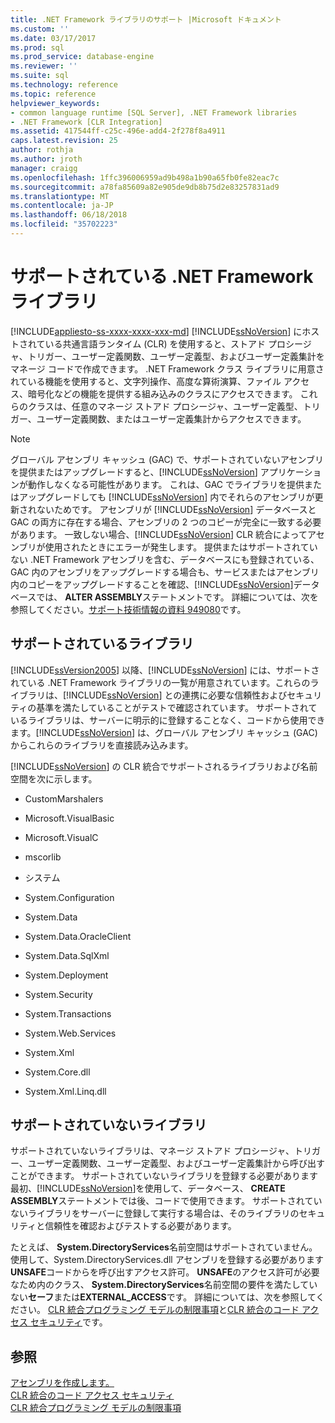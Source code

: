 ```yaml
---
title: .NET Framework ライブラリのサポート |Microsoft ドキュメント
ms.custom: ''
ms.date: 03/17/2017
ms.prod: sql
ms.prod_service: database-engine
ms.reviewer: ''
ms.suite: sql
ms.technology: reference
ms.topic: reference
helpviewer_keywords:
- common language runtime [SQL Server], .NET Framework libraries
- .NET Framework [CLR Integration]
ms.assetid: 417544ff-c25c-496e-add4-2f278f8a4911
caps.latest.revision: 25
author: rothja
ms.author: jroth
manager: craigg
ms.openlocfilehash: 1ffc396006959ad9b498a1b90a65fb0fe82eac7c
ms.sourcegitcommit: a78fa85609a82e905de9db8b75d2e83257831ad9
ms.translationtype: MT
ms.contentlocale: ja-JP
ms.lasthandoff: 06/18/2018
ms.locfileid: "35702223"
---
```

# <a name="supported-net-framework-libraries"></a>サポートされている .NET Framework ライブラリ
[!INCLUDE[appliesto-ss-xxxx-xxxx-xxx-md](../../../includes/appliesto-ss-xxxx-xxxx-xxx-md.md)]
  [!INCLUDE[ssNoVersion](../../../includes/ssnoversion-md.md)] にホストされている共通言語ランタイム (CLR) を使用すると、ストアド プロシージャ、トリガー、ユーザー定義関数、ユーザー定義型、およびユーザー定義集計をマネージ コードで作成できます。 .NET Framework クラス ライブラリに用意されている機能を使用すると、文字列操作、高度な算術演算、ファイル アクセス、暗号化などの機能を提供する組み込みのクラスにアクセスできます。 これらのクラスは、任意のマネージ ストアド プロシージャ、ユーザー定義型、トリガー、ユーザー定義関数、またはユーザー定義集計からアクセスできます。  
  
> [!NOTE]  
>  グローバル アセンブリ キャッシュ (GAC) で、サポートされていないアセンブリを提供またはアップグレードすると、[!INCLUDE[ssNoVersion](../../../includes/ssnoversion-md.md)] アプリケーションが動作しなくなる可能性があります。 これは、GAC でライブラリを提供またはアップグレードしても [!INCLUDE[ssNoVersion](../../../includes/ssnoversion-md.md)] 内でそれらのアセンブリが更新されないためです。 アセンブリが [!INCLUDE[ssNoVersion](../../../includes/ssnoversion-md.md)] データベースと GAC の両方に存在する場合、アセンブリの 2 つのコピーが完全に一致する必要があります。 一致しない場合、[!INCLUDE[ssNoVersion](../../../includes/ssnoversion-md.md)] CLR 統合によってアセンブリが使用されたときにエラーが発生します。 提供またはサポートされていない .NET Framework アセンブリを含む、データベースにも登録されている、GAC 内のアセンブリをアップグレードする場合も、サービスまたはアセンブリ内のコピーをアップグレードすることを確認、[!INCLUDE[ssNoVersion](../../../includes/ssnoversion-md.md)]データベースでは、 **ALTER ASSEMBLY**ステートメントです。 詳細については、次を参照してください。[サポート技術情報の資料 949080](http://support.microsoft.com/kb/949080)です。  
  
## <a name="supported-libraries"></a>サポートされているライブラリ  
 [!INCLUDE[ssVersion2005](../../../includes/ssversion2005-md.md)] 以降、[!INCLUDE[ssNoVersion](../../../includes/ssnoversion-md.md)] には、サポートされている .NET Framework ライブラリの一覧が用意されています。これらのライブラリは、[!INCLUDE[ssNoVersion](../../../includes/ssnoversion-md.md)] との連携に必要な信頼性およびセキュリティの基準を満たしていることがテストで確認されています。 サポートされているライブラリは、サーバーに明示的に登録することなく、コードから使用できます。[!INCLUDE[ssNoVersion](../../../includes/ssnoversion-md.md)] は、グローバル アセンブリ キャッシュ (GAC) からこれらのライブラリを直接読み込みます。  
  
 [!INCLUDE[ssNoVersion](../../../includes/ssnoversion-md.md)] の CLR 統合でサポートされるライブラリおよび名前空間を次に示します。  
  
-   CustomMarshalers  
  
-   Microsoft.VisualBasic  
  
-   Microsoft.VisualC  
  
-   mscorlib  
  
-   システム  
  
-   System.Configuration  
  
-   System.Data  
  
-   System.Data.OracleClient  
  
-   System.Data.SqlXml  
  
-   System.Deployment  
  
-   System.Security  
  
-   System.Transactions  
  
-   System.Web.Services  
  
-   System.Xml  
  
-   System.Core.dll  
  
-   System.Xml.Linq.dll  
  
## <a name="unsupported-libraries"></a>サポートされていないライブラリ  
 サポートされていないライブラリは、マネージ ストアド プロシージャ、トリガー、ユーザー定義関数、ユーザー定義型、およびユーザー定義集計から呼び出すことができます。 サポートされていないライブラリを登録する必要があります最初、[!INCLUDE[ssNoVersion](../../../includes/ssnoversion-md.md)]を使用して、データベース、 **CREATE ASSEMBLY**ステートメントでは後、コードで使用できます。 サポートされていないライブラリをサーバーに登録して実行する場合は、そのライブラリのセキュリティと信頼性を確認およびテストする必要があります。  
  
 たとえば、 **System.DirectoryServices**名前空間はサポートされていません。 使用して、System.DirectoryServices.dll アセンブリを登録する必要があります**UNSAFE**コードからを呼び出すアクセス許可。 **UNSAFE**のアクセス許可が必要なため内のクラス、 **System.DirectoryServices**名前空間の要件を満たしていない**セーフ**または**EXTERNAL_ACCESS**です。 詳細については、次を参照してください。 [CLR 統合プログラミング モデルの制限事項](../../../relational-databases/clr-integration/database-objects/clr-integration-programming-model-restrictions.md)と[CLR 統合のコード アクセス セキュリティ](../../../relational-databases/clr-integration/security/clr-integration-code-access-security.md)です。  
  
## <a name="see-also"></a>参照  
 [アセンブリを作成します。](../../../relational-databases/clr-integration/assemblies/creating-an-assembly.md)   
 [CLR 統合のコード アクセス セキュリティ](../../../relational-databases/clr-integration/security/clr-integration-code-access-security.md)   
 [CLR 統合プログラミング モデルの制限事項](../../../relational-databases/clr-integration/database-objects/clr-integration-programming-model-restrictions.md)  
  
  
